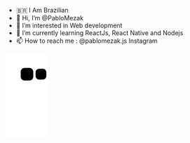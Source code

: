 - :brazil: I Am Brazilian
- 👋 Hi, I’m @PabloMezak
- 👀 I’m interested in Web development
- 🌱 I’m currently learning ReactJs, React Native and Nodejs
- 📫 How to reach me : @pablomezak.js Instagram

<!---
PabloMezak/PabloMezak is a ✨ special ✨ repository because its `README.md` (this file) appears on your GitHub profile.
You can click the Preview link to take a look at your changes.
--->

  ![Snake animation](https://github.com/rafaballerini/rafaballerini/blob/output/github-contribution-grid-snake.svg)
